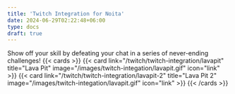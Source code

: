 ```yaml
---
title: 'Twitch Integration for Noita'
date: 2024-06-29T02:22:48+06:00
type: docs
draft: true
---
```


Show off your skill by defeating your chat in a series of never-ending challenges!
{{< cards >}}
{{< card link="/twitch/twitch-integration/lavapit" title="Lava Pit" image="/images/twitch-integation/lavapit.gif" icon="link" >}}
{{< card link="/twitch/twitch-integration/lavapit-2" title="Lava Pit 2" image="/images/twitch-integation/lavapit.gif" icon="link" >}}
{{< /cards >}}
